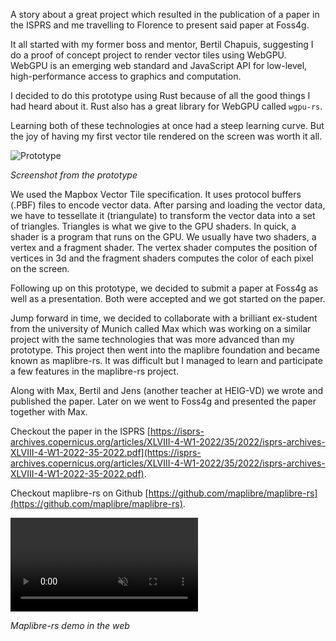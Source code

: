 A story about a great project which resulted in the publication of a paper in the ISPRS and me travelling to Florence to present said paper at Foss4g.

It all started with my former boss and mentor, Bertil Chapuis, suggesting I do a proof of concept project to render vector tiles using WebGPU. WebGPU is an emerging web standard and JavaScript API for low-level, high-performance access to graphics and computation.

I decided to do this prototype using Rust because of all the good things I had heard about it. Rust also has a great library for WebGPU called `wgpu-rs`. 

Learning both of these technologies at once had a steep learning curve. But the joy of having my first vector tile rendered on the screen was worth it all.

<img src="assets/posts/2023-08-10-maplibre-rs/1.webp" alt="Prototype" title="Prototype" />

*Screenshot from the prototype*

We used the Mapbox Vector Tile specification. It uses protocol buffers (.PBF) files to encode vector data. After parsing and loading the vector data, we have to tessellate it (triangulate) to transform the vector data into a set of triangles. Triangles is what we give to the GPU shaders. In quick, a shader is a program that runs on the GPU. We usually have two shaders, a vertex and a fragment shader. The vertex shader computes the position of vertices in 3d and the fragment shaders computes the color of each pixel on the screen.

Following up on this prototype, we decided to submit a paper at Foss4g as well as a presentation. Both were accepted and we got started on the paper.

Jump forward in time, we decided to collaborate with a brilliant ex-student from the university of Munich called Max which was working on a similar project with the same technologies that was more advanced than my prototype. This project then went into the maplibre foundation and became known as maplibre-rs. It was difficult but I managed to learn and participate a few features in the maplibre-rs project.

Along with Max, Bertil and Jens (another teacher at HEIG-VD) we wrote and published the paper. Later on we went to Foss4g and presented the paper together with Max.

Checkout the paper in the ISPRS [https://isprs-archives.copernicus.org/articles/XLVIII-4-W1-2022/35/2022/isprs-archives-XLVIII-4-W1-2022-35-2022.pdf](https://isprs-archives.copernicus.org/articles/XLVIII-4-W1-2022/35/2022/isprs-archives-XLVIII-4-W1-2022-35-2022.pdf).

Checkout maplibre-rs on Github [https://github.com/maplibre/maplibre-rs](https://github.com/maplibre/maplibre-rs).

<video autoplay loop muted>
  <source src="assets/posts/2023-08-10-maplibre-rs/1.mp4" type="video/mp4">
</video>

*Maplibre-rs demo in the web*